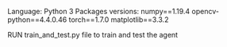 
Language: Python 3
Packages versions: numpy==1.19.4 opencv-python==4.4.0.46 torch==1.7.0 matplotlib==3.3.2

RUN train_and_test.py file to train and test the agent

